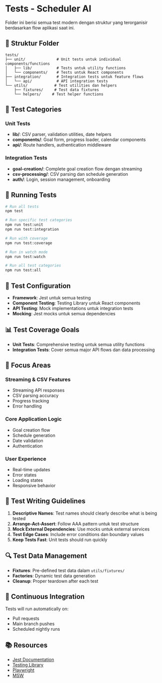 # Tests - Scheduler AI

Folder ini berisi semua test modern dengan struktur yang terorganisir berdasarkan flow aplikasi saat ini.

## 📁 Struktur Folder

```
tests/
├── unit/              # Unit tests untuk individual components/functions
│   ├── lib/           # Tests untuk utility functions  
│   └── components/    # Tests untuk React components
├── integration/       # Integration tests untuk feature flows
│   └── api/           # API integration tests
└── utils/            # Test utilities dan helpers
    ├── fixtures/     # Test data fixtures
    └── helpers/     # Test helper functions
```

## 🧪 Test Categories

### Unit Tests
- **lib/**: CSV parser, validation utilities, date helpers
- **components/**: Goal form, progress loader, calendar components  
- **api/**: Route handlers, authentication middleware

### Integration Tests
- **goal-creation/**: Complete goal creation flow dengan streaming
- **csv-processing/**: CSV parsing dan schedule generation
- **auth/**: Login, session management, onboarding

## 🚀 Running Tests

```bash
# Run all tests
npm test

# Run specific test categories
npm run test:unit
npm run test:integration

# Run with coverage
npm run test:coverage

# Run in watch mode
npm run test:watch

# Run all test categories
npm run test:all
```

## 🔧 Test Configuration

- **Framework**: Jest untuk semua testing
- **Component Testing**: Testing Library untuk React components
- **API Testing**: Mock implementations untuk integration tests
- **Mocking**: Jest mocks untuk semua dependencies

## 📊 Test Coverage Goals

- **Unit Tests**: Comprehensive testing untuk semua utility functions
- **Integration Tests**: Cover semua major API flows dan data processing

## 🎯 Focus Areas

### Streaming & CSV Features
- Streaming API responses
- CSV parsing accuracy
- Progress tracking
- Error handling

### Core Application Logic
- Goal creation flow
- Schedule generation
- Date validation
- Authentication

### User Experience
- Real-time updates
- Error states
- Loading states
- Responsive behavior

## 📝 Test Writing Guidelines

1. **Descriptive Names**: Test names should clearly describe what is being tested
2. **Arrange-Act-Assert**: Follow AAA pattern untuk test structure
3. **Mock External Dependencies**: Use mocks untuk external services
4. **Test Edge Cases**: Include error conditions dan boundary values
5. **Keep Tests Fast**: Unit tests should run quickly

## 🔍 Test Data Management

- **Fixtures**: Pre-defined test data dalam `utils/fixtures/`
- **Factories**: Dynamic test data generation
- **Cleanup**: Proper teardown after each test

## 🚨 Continuous Integration

Tests will run automatically on:
- Pull requests
- Main branch pushes
- Scheduled nightly runs

## 📚 Resources

- [Jest Documentation](https://jestjs.io/)
- [Testing Library](https://testing-library.com/)
- [Playwright](https://playwright.dev/)
- [MSW](https://mswjs.io/)